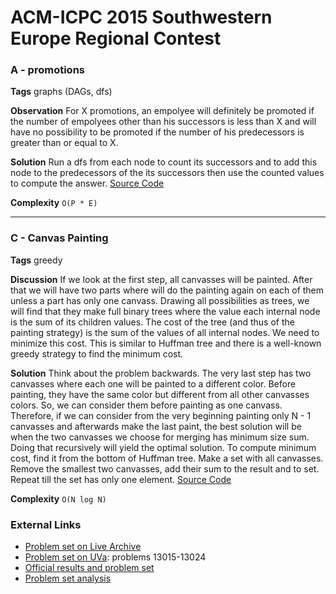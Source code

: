 # ACM-ICPC 2015 Southwestern Europe Regional Contest 

### A - promotions
**Tags** graphs (DAGs, dfs)

**Observation** For X promotions, an empolyee will definitely be promoted if the number of empolyees other than his successors is less than X and will have no possibility to be promoted if the number of his predecessors is greater than or equal to X.

**Solution** Run a dfs from each node to count its successors and to add this node to the predecessors of the its successors then use the counted values to compute the answer.
[Source Code]()

**Complexity** `O(P * E)`

---
### C - Canvas Painting
**Tags** greedy

**Discussion** If we look at the first step, all canvasses will be painted. After that we will have two parts where will do the painting again on each of them unless a part has only one canvass. Drawing all possibilities as trees, we will find that they make full binary trees where the value each internal node is the sum of its children values. The cost of the tree (and thus of the painting strategy) is the sum of the values of all internal nodes. We need to minimize this cost. This is similar to Huffman tree and there is a well-known greedy strategy to find the minimum cost.

**Solution** Think about the problem backwards. The very last step has two canvasses where each one will be painted to a different color. Before painting, they have the same color but different from all other canvasses colors. So, we can consider them before painting as one canvass. Therefore, if we can consider from the very beginning painting only N - 1 canvasses and afterwards make the last paint, the best solution will be when the two canvasses we choose for merging has minimum size sum. Doing that recursively will yield the optimal solution. To compute minimum cost, find it from the bottom of Huffman tree. Make a set with all canvasses. Remove the smallest two canvasses, add their sum to the result and to set. Repeat till the set has only one element.
[Source Code]()

**Complexity** `O(N log N)`

### External Links
- [Problem set on Live Archive](https://icpcarchive.ecs.baylor.edu/index.php?option=com_onlinejudge&Itemid=8&category=701)
- [Problem set on UVa](https://uva.onlinejudge.org/index.php?option=com_onlinejudge&Itemid=8&category=866): problems 13015-13024
- [Official results and problem set](https://icpc.baylor.edu/regionals/finder/swerc-2015)
- [Problem set analysis](http://swerc.up.pt/2015/reports/SWERC2015_presentation.pdf)
